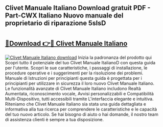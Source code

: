 ## Clivet Manuale Italiano Download gratuit PDF - Part-CWX Italiano Nuovo manuale del proprietario di riparazione 5sIsD

# <h2><a href="http://dfftf2x.blite.top/?on=Clivet+Manuale+Italiano">🔗Download 👉🔴 Clivet Manuale Italiano</a></h2>

[![Clivet Manuale Italiano download](https://i.imgur.com/lujVjoI.png)](http://dfftf2x.blite.top/?on=Clivet+Manuale+Italiano)
Inizia la padronanza del prodotto qui Scopri tutto il potenziale del tuo Clivet Manuale ItalianoD con questa guida per l'utente. Scopri le sue caratteristiche, i passaggi di installazione, le procedure operative e i suggerimenti per la risoluzione dei problemi. Manuale di Istruzioni per principianti questa guida è progettata per i principianti per utilizzare in sicurezza il loro nuovo Clivet Manuale Italiano. Le funzionalità avanzate di Clivet Manuale Italiano includono Realtà Aumentata, riconoscimento vocale, Avvisi personalizzabili e Compatibilità Multi-Dispositivo, tutti accessibili tramite L'interfaccia elegante e intuitiva. Riteniamo che Clivet Manuale Italiano sia stata una guida dettagliata e informativa alla tua ricerca per comprendere le caratteristiche e le capacità del tuo nuovo articolo. Se hai bisogno di aiuto o hai domande, il nostro team di assistenza clienti è sempre a tua disposizione.
